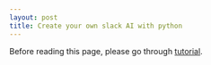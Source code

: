 ```yaml
---
layout: post
title: Create your own slack AI with python
---
```


Before reading this page, please go through [tutorial](https://www.fullstackpython.com/blog/build-first-slack-bot-python.html).


